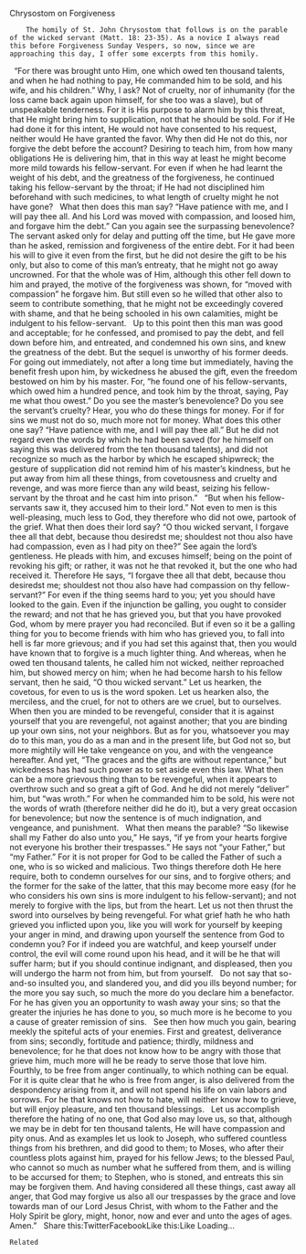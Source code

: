 Chrysostom on Forgiveness

		The homily of St. John Chrysostom that follows is on the parable of the wicked servant (Matt. 18: 23-35). As a novice I always read this before Forgiveness Sunday Vespers, so now, since we are approaching this day, I offer some excerpts from this homily.
 
“For there was brought unto Him, one which owed ten thousand talents, and when he had nothing to pay, He commanded him to be sold, and his wife, and his children.” Why, I ask? Not of cruelty, nor of inhumanity (for the loss came back again upon himself, for she too was a slave), but of unspeakable tenderness. For it is His purpose to alarm him by this threat, that He might bring him to supplication, not that he should be sold. For if He had done it for this intent, He would not have consented to his request, neither would He have granted the favor. Why then did He not do this, nor forgive the debt before the account? Desiring to teach him, from how many obligations He is delivering him, that in this way at least he might become more mild towards his fellow-servant. For even if when he had learnt the weight of his debt, and the greatness of the forgiveness, he continued taking his fellow-servant by the throat; if He had not disciplined him beforehand with such medicines, to what length of cruelty might he not have gone?
 
What then does this man say? “Have patience with me, and I will pay thee all. And his Lord was moved with compassion, and loosed him, and forgave him the debt.” Can you again see the surpassing benevolence? The servant asked only for delay and putting off the time, but He gave more than he asked, remission and forgiveness of the entire debt. For it had been his will to give it even from the first, but he did not desire the gift to be his only, but also to come of this man’s entreaty, that he might not go away uncrowned. For that the whole was of Him, although this other fell down to him and prayed, the motive of the forgiveness was shown, for “moved with compassion” he forgave him. But still even so he willed that other also to seem to contribute something, that he might not be exceedingly covered with shame, and that he being schooled in his own calamities, might be indulgent to his fellow-servant.
 
Up to this point then this man was good and acceptable; for he confessed, and promised to pay the debt, and fell down before him, and entreated, and condemned his own sins, and knew the greatness of the debt. But the sequel is unworthy of his former deeds. For going out immediately, not after a long time but immediately, having the benefit fresh upon him, by wickedness he abused the gift, even the freedom bestowed on him by his master. For, “he found one of his fellow-servants, which owed him a hundred pence, and took him by the throat, saying, Pay me what thou owest.” Do you see the master’s benevolence? Do you see the servant’s cruelty? Hear, you who do these things for money. For if for sins we must not do so, much more not for money. What does this other one say? “Have patience with me, and I will pay thee all.” But he did not regard even the words by which he had been saved (for he himself on saying this was delivered from the ten thousand talents), and did not recognize so much as the harbor by which he escaped shipwreck; the gesture of supplication did not remind him of his master’s kindness, but he put away from him all these things, from covetousness and cruelty and revenge, and was more fierce than any wild beast, seizing his fellow-servant by the throat and he cast him into prison.”
 
“But when his fellow-servants saw it, they accused him to their lord.” Not even to men is this well-pleasing, much less to God, they therefore who did not owe, partook of the grief. What then does their lord say? “O thou wicked servant, I forgave thee all that debt, because thou desiredst me; shouldest not thou also have had compassion, even as I had pity on thee?” See again the lord’s gentleness. He pleads with him, and excuses himself; being on the point of revoking his gift; or rather, it was not he that revoked it, but the one who had received it. Therefore He says, “I forgave thee all that debt, because thou desiredst me; shouldest not thou also have had compassion on thy fellow-servant?” For even if the thing seems hard to you; yet you should have looked to the gain. Even if the injunction be galling, you ought to consider the reward; and not that he has grieved you, but that you have provoked God, whom by mere prayer you had reconciled. But if even so it be a galling thing for you to become friends with him who has grieved you, to fall into hell is far more grievous; and if you had set this against that, then you would have known that to forgive is a much lighter thing. And whereas, when he owed ten thousand talents, he called him not wicked, neither reproached him, but showed mercy on him; when he had become harsh to his fellow servant, then he said, “O thou wicked servant.”
Let us hearken, the covetous, for even to us is the word spoken. Let us hearken also, the merciless, and the cruel, for not to others are we cruel, but to ourselves. When then you are minded to be revengeful, consider that it is against yourself that you are revengeful, not against another; that you are binding up your own sins, not your neighbors. But as for you, whatsoever you may do to this man, you do as a man and in the present life, but God not so, but more mightily will He take vengeance on you, and with the vengeance hereafter. And yet, “The graces and the gifts are without repentance,” but wickedness has had such power as to set aside even this law. What then can be a more grievous thing than to be revengeful, when it appears to overthrow such and so great a gift of God. And he did not merely “deliver” him, but “was wroth.” For when he commanded him to be sold, his were not the words of wrath (therefore neither did he do it), but a very great occasion for benevolence; but now the sentence is of much indignation, and vengeance, and punishment.
 
What then means the parable? “So likewise shall my Father do also unto you,” He says, “if ye from your hearts forgive not everyone his brother their trespasses.” He says not “your Father,” but “my Father.” For it is not proper for God to be called the Father of such a one, who is so wicked and malicious. Two things therefore doth He here require, both to condemn ourselves for our sins, and to forgive others; and the former for the sake of the latter, that this may become more easy (for he who considers his own sins is more indulgent to his fellow-servant); and not merely to forgive with the lips, but from the heart. Let us not then thrust the sword into ourselves by being revengeful. For what grief hath he who hath grieved you inflicted upon you, like you will work for yourself by keeping your anger in mind, and drawing upon yourself the sentence from God to condemn you? For if indeed you are watchful, and keep yourself under control, the evil will come round upon his head, and it will be he that will suffer harm; but if you should continue indignant, and displeased, then you will undergo the harm not from him, but from yourself.
 
Do not say that so-and-so insulted you, and slandered you, and did you ills beyond number; for the more you say such, so much the more do you declare him a benefactor. For he has given you an opportunity to wash away your sins; so that the greater the injuries he has done to you, so much more is he become to you a cause of greater remission of sins.
 
See then how much you gain, bearing meekly the spiteful acts of your enemies. First and greatest, deliverance from sins; secondly, fortitude and patience; thirdly, mildness and benevolence; for he that does not know how to be angry with those that grieve him, much more will he be ready to serve those that love him. Fourthly, to be free from anger continually, to which nothing can be equal. For it is quite clear that he who is free from anger, is also delivered from the despondency arising from it, and will not spend his life on vain labors and sorrows. For he that knows not how to hate, will neither know how to grieve, but will enjoy pleasure, and ten thousand blessings.
 
Let us accomplish therefore the hating of no one, that God also may love us, so that, although we may be in debt for ten thousand talents, He will have compassion and pity onus. And as examples let us look to Joseph, who suffered countless things from his brethren, and did good to them; to Moses, who after their countless plots against him, prayed for his fellow Jews; to the blessed Paul, who cannot so much as number what he suffered from them, and is willing to be accursed for them; to Stephen, who is stoned, and entreats this sin may be forgiven them. And having considered all these things, cast away all anger, that God may forgive us also all our trespasses by the grace and love towards man of our Lord Jesus Christ, with whom to the Father and the Holy Spirit be glory, might, honor, now and ever and unto the ages of ages. Amen.”
 
Share this:TwitterFacebookLike this:Like Loading...

	Related
			
